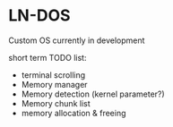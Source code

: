 # LN-DOS
Custom OS currently in development

short term TODO list:
- terminal scrolling
- Memory manager
 - Memory detection (kernel parameter?)
 - Memory chunk list
 - memory allocation & freeing

